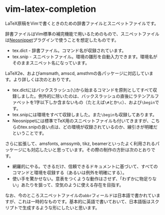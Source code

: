 # vim-latex-completion
LaTeX原稿をVimで書くときのための辞書ファイルとスニペットファイルです。

辞書ファイルはVim標準の補完機能で用いるためのもので、スニペットファイルは[Neosnippet](https://github.com/Shougo/neosnippet.vim)プラグインで使うことを想定したものです。

* tex.dict - 辞書ファイル。コマンド名が収録されています。
* tex.snip - スニペットファイル。環境の雛形を自動入力できます。環境名がそのままスニペット名になっています。

LaTeX2e、およびamsmath, amscd, amsthmの各パッケージに対応しています。より詳しくは次のとおりです。

* tex.dictにはバックスラッシュ(`\`)から始まるコマンドを原則としてすべて収録しました。例外的に除いたのは、バックスラッシュの直後にラテンアルファベットを1字以下しか含まないもの（たとえば`\#`とか`\c`）、および`\begin`です。
* tex.snipには環境をすべて収録しました。また`\begin`も収録してあります。
 * Neosnippetには標準でTeX用のスニペットファイルも付いてきますが、こちらのtex.snipの良い点は、どの環境が収録されているのか、線引きが明確だということです。

さらに拡張して、amsfonts, amssymb, tikz, beamerといったよく利用されるパッケージにも対応したいと思っています。その際の制作の方針は次のとおりです。
* 網羅的にやる。できるだけ、信頼できるドキュメントに基づいて、すべてのコマンドと環境を収録する（あるいは例外を明確にする）。
* 使い手を驚かせない。意表をつくような動作はさせず、「わずかに物足りない」あたりを狙って、空気のように使える存在を目指す。

なお、今のところスニペットファイルの`abbr`フィールドは日本語で書かれていますが、これは一時的なものです。基本的に英語で書いておいて、日本語版はスクリプトで生成するような形にしたいと思います。
